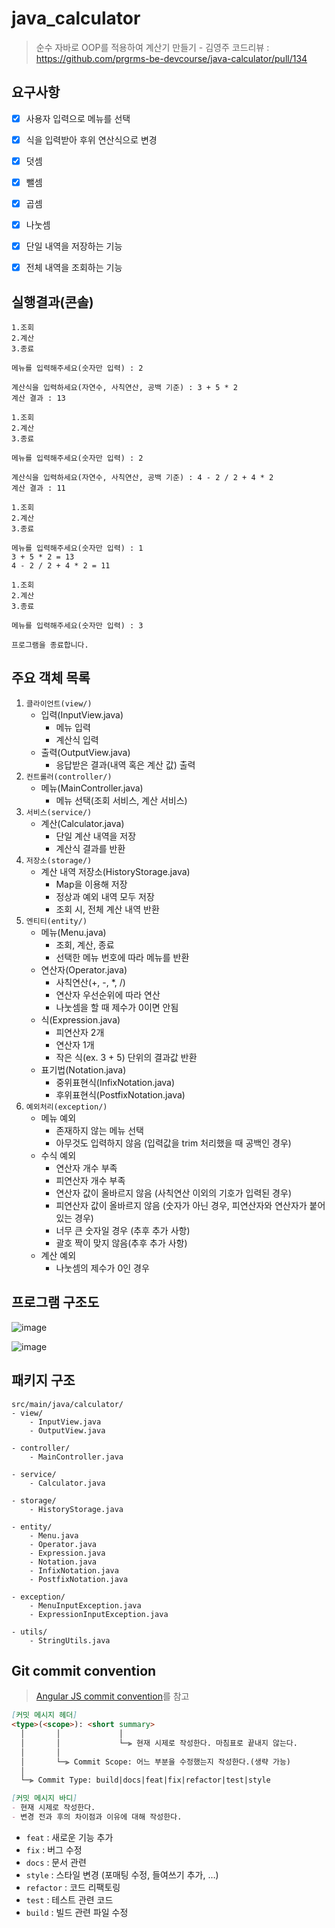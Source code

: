 # java_calculator
> 순수 자바로 OOP를 적용하여 계산기 만들기 - 김영주
> 코드리뷰 : https://github.com/prgrms-be-devcourse/java-calculator/pull/134

## 요구사항

- [x] 사용자 입력으로 메뉴를 선택
- [x] 식을 입력받아 후위 연산식으로 변경
- [x] 덧셈
- [x] 뺄셈
- [x] 곱셈
- [x] 나눗셈
- [x] 단일 내역을 저장하는 기능
- [x] 전체 내역을 조회하는 기능




## 실행결과(콘솔)
```
1.조회
2.계산
3.종료

메뉴를 입력해주세요(숫자만 입력) : 2

계산식을 입력하세요(자연수, 사칙연산, 공백 기준) : 3 + 5 * 2
계산 결과 : 13

1.조회
2.계산
3.종료

메뉴를 입력해주세요(숫자만 입력) : 2

계산식을 입력하세요(자연수, 사칙연산, 공백 기준) : 4 - 2 / 2 + 4 * 2
계산 결과 : 11

1.조회
2.계산
3.종료

메뉴를 입력해주세요(숫자만 입력) : 1
3 + 5 * 2 = 13
4 - 2 / 2 + 4 * 2 = 11

1.조회
2.계산
3.종료

메뉴를 입력해주세요(숫자만 입력) : 3

프로그램을 종료합니다.
```



## 주요 객체 목록

1. `클라이언트(view/)`
   - 입력(InputView.java)
     - 메뉴 입력
     - 계산식 입력
   - 출력(OutputView.java)
     - 응답받은 결과(내역 혹은 계산 값) 출력
2. `컨트롤러(controller/)`
   - 메뉴(MainController.java)
     - 메뉴 선택(조회 서비스, 계산 서비스)
3. `서비스(service/)`
   - 계산(Calculator.java)
     - 단일 계산 내역을 저장
     - 계산식 결과를 반환
4. `저장소(storage/)`
   - 계산 내역 저장소(HistoryStorage.java)
     - Map을 이용해 저장
     - 정상과 예외 내역 모두 저장
     - 조회 시, 전체 계산 내역 반환
5. `엔티티(entity/)`
   - 메뉴(Menu.java)
     - 조회, 계산, 종료
     - 선택한 메뉴 번호에 따라 메뉴를 반환
   - 연산자(Operator.java)
     - 사칙연산(+, -, *, /)
     - 연산자 우선순위에 따라 연산
     - 나눗셈을 할 때 제수가 0이면 안됨
   - 식(Expression.java)
     - 피연산자 2개
     - 연산자 1개
     - 작은 식(ex. 3 + 5) 단위의 결과값 반환
   - 표기법(Notation.java)
     - 중위표현식(InfixNotation.java)
     - 후위표현식(PostfixNotation.java)
6. `예외처리(exception/)`
   - 메뉴 예외
     - 존재하지 않는 메뉴 선택
     - 아무것도 입력하지 않음 (입력값을 trim 처리했을 때 공백인 경우)
   - 수식 예외
     - 연산자 개수 부족
     - 피연산자 개수 부족
     - 연산자 값이 올바르지 않음 (사칙연산 이외의 기호가 입력된 경우)
     - 피연산자 값이 올바르지 않음 (숫자가 아닌 경우, 피연산자와 연산자가 붙어있는 경우)
     - 너무 큰 숫자일 경우 (추후 추가 사항)
     - 괄호 짝이 맞지 않음(추후 추가 사항)
   - 계산 예외
     - 나눗셈의 제수가 0인 경우



## 프로그램 구조도

![image](https://www.notion.so/image/https%3A%2F%2Fs3-us-west-2.amazonaws.com%2Fsecure.notion-static.com%2Fb33dec55-c288-45fc-9c6c-20bd669ca9c6%2FUntitled.png?table=block&id=143ebc12-a4d1-49aa-ad0c-0599926d6299&spaceId=a592f9c1-ca11-4018-a4f6-7dbbcd6b008e&width=2000&userId=55d7c337-b594-4735-9e25-4588aa133d55&cache=v2)

![image](https://www.notion.so/image/https%3A%2F%2Fs3-us-west-2.amazonaws.com%2Fsecure.notion-static.com%2F81cb2325-93dc-430b-bc82-31b85f7c52e0%2FUntitled.png?table=block&id=4caeb1b6-1ed3-402e-955c-0f002c7277fc&spaceId=a592f9c1-ca11-4018-a4f6-7dbbcd6b008e&width=2000&userId=55d7c337-b594-4735-9e25-4588aa133d55&cache=v2)



## 패키지 구조

```
src/main/java/calculator/
- view/
	- InputView.java
	- OutputView.java

- controller/
	- MainController.java

- service/
	- Calculator.java

- storage/
	- HistoryStorage.java

- entity/
	- Menu.java
	- Operator.java
	- Expression.java
	- Notation.java
	- InfixNotation.java
	- PostfixNotation.java

- exception/
	- MenuInputException.java
	- ExpressionInputException.java

- utils/
	- StringUtils.java
```



## Git commit convention

> [Angular JS commit convention](https://velog.io/@outstandingboy/Git-커밋-메시지-규약-정리-the-AngularJS-commit-conventions)를 참고

```markdown
[커밋 메시지 헤더]
<type>(<scope>): <short summary>
  │       │             │
  │       │             └─⫸ 현재 시제로 작성한다. 마침표로 끝내지 않는다.
  │       │
  │       └─⫸ Commit Scope: 어느 부분을 수정했는지 작성한다.(생략 가능)
  │
  └─⫸ Commit Type: build|docs|feat|fix|refactor|test|style

[커밋 메시지 바디]
- 현재 시제로 작성한다.
- 변경 전과 후의 차이점과 이유에 대해 작성한다.
```

- `feat` : 새로운 기능 추가
- `fix` : 버그 수정
- `docs` : 문서 관련
- `style` : 스타일 변경 (포매팅 수정, 들여쓰기 추가, …)
- `refactor` : 코드 리팩토링
- `test` : 테스트 관련 코드
- `build` : 빌드 관련 파일 수정
